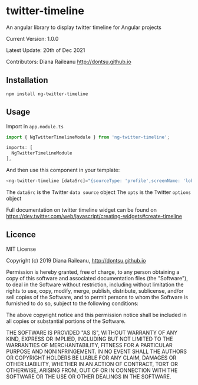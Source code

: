 # twitter-timeline
An angular library to display twitter timeline for Angular  projects

  Current Version: 1.0.0
  
  Latest Update: 20th of Dec 2021
  
  Contributors: Diana Raileanu http://dontsu.github.io


## Installation

`npm install ng-twitter-timeline`


## Usage

Import in `app.module.ts`

```javascript
import { NgTwitterTimelineModule } from 'ng-twitter-timeline';

imports: [
  NgTwitterTimelineModule
],
```

And then use this component in your template:

```javascript
<ng-twitter-timeline [dataSrc]="{sourceType: 'profile',screenName: 'lokers_one'}" [opts]="{tweetLimit: 2}"></ng-twitter-timeline>
```

The `dataSrc` is the Twitter `data source` object
The `opts` is the Twitter `options` object

Full documentation on twitter timeline widget can be found on https://dev.twitter.com/web/javascript/creating-widgets#create-timeline


## Licence

MIT License

Copyright (c) 2019 Diana Raileanu, http://dontsu.github.io

Permission is hereby granted, free of charge, to any person obtaining a copy
of this software and associated documentation files (the "Software"), to deal
in the Software without restriction, including without limitation the rights
to use, copy, modify, merge, publish, distribute, sublicense, and/or sell
copies of the Software, and to permit persons to whom the Software is
furnished to do so, subject to the following conditions:

The above copyright notice and this permission notice shall be included in all
copies or substantial portions of the Software.

THE SOFTWARE IS PROVIDED "AS IS", WITHOUT WARRANTY OF ANY KIND, EXPRESS OR
IMPLIED, INCLUDING BUT NOT LIMITED TO THE WARRANTIES OF MERCHANTABILITY,
FITNESS FOR A PARTICULAR PURPOSE AND NONINFRINGEMENT. IN NO EVENT SHALL THE
AUTHORS OR COPYRIGHT HOLDERS BE LIABLE FOR ANY CLAIM, DAMAGES OR OTHER
LIABILITY, WHETHER IN AN ACTION OF CONTRACT, TORT OR OTHERWISE, ARISING FROM,
OUT OF OR IN CONNECTION WITH THE SOFTWARE OR THE USE OR OTHER DEALINGS IN THE
SOFTWARE.
